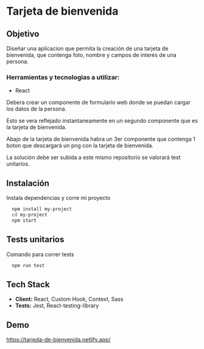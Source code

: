# **Tarjeta de bienvenida**

## **Objetivo**

Diseñar una aplicacion que permita la creación de una tarjeta de bienvenida, que contenga foto, nombre y campos de interés de una persona. 

### **Herramientas y tecnologias a utilizar:**

- React

Debera crear un componente de formulario web donde se puedan cargar los datos de la persona. 

Esto se vera reflejado instantaneamente en un segundo componente que es la tarjeta de bienvenida. 

Abajo de la tarjeta de bienvenida habra un 3er componente que contenga 1 boton que descargará un png con la tarjeta de bienvenida.  

La solución debe ser subida a este mismo repositorio se valorará test unitarios. 


## Instalación

Instala dependencias y corre mi proyecto

```bash
  npm install my-project
  cd my-project
  npm start
```

## Tests unitarios

Comando para correr tests

```bash
  npm run test
```    

## Tech Stack

- **Client:** React, Custom Hook, Context, Sass
- **Tests:** Jest, React-testing-library

## Demo

https://tarjeda-de-bienvenida.netlify.app/
